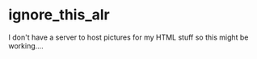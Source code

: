 # ignore_this_alr
I don't have a server to host pictures for my HTML stuff so this might be working....
